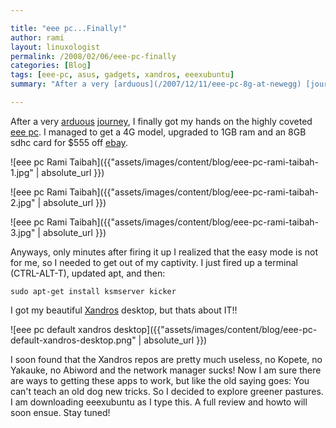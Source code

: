 ```yaml
---

title: "eee pc...Finally!"
author: rami
layout: linuxologist
permalink: /2008/02/06/eee-pc-finally
categories: [Blog]
tags: [eee-pc, asus, gadgets, xandros, eeexubuntu]
summary: "After a very [arduous](/2007/12/11/eee-pc-8g-at-newegg) [journey](/2008/01/28/asus-eee-pc-4g-with-desktop-effects), I finally got my hands on the highly coveted [eee pc](http://en.wikipedia.org/wiki/Asus_Eee_PC). I managed to get a 4G model, upgraded to 1GB ram and an 8GB sdhc card for $555 off [ebay](http://ebay.com)."

---
```


After a very [arduous](/2007/12/11/eee-pc-8g-at-newegg) [journey](/2008/01/28/asus-eee-pc-4g-with-desktop-effects), I finally got my hands on the highly coveted [eee pc](http://en.wikipedia.org/wiki/Asus_Eee_PC). I managed to get a 4G model, upgraded to 1GB ram and an 8GB sdhc card for $555 off [ebay](http://ebay.com).


![eee pc Rami Taibah]({{"assets/images/content/blog/eee-pc-rami-taibah-1.jpg" | absolute_url }})

![eee pc Rami Taibah]({{"assets/images/content/blog/eee-pc-rami-taibah-2.jpg" | absolute_url }})

![eee pc Rami Taibah]({{"assets/images/content/blog/eee-pc-rami-taibah-3.jpg" | absolute_url }})


Anyways, only minutes after firing it up I realized that the easy mode is not for me, so I needed to get out of my captivity. I just fired up a terminal (CTRL-ALT-T), updated apt, and then: 

    sudo apt-get install ksmserver kicker

I got my beautiful [Xandros](http://en.wikipedia.org/wiki/Xandros) desktop, but thats about IT!!

![eee pc default xandros desktop]({{"assets/images/content/blog/eee-pc-default-xandros-desktop.png" | absolute_url }})


I soon found that the Xandros repos are pretty much useless, no Kopete, no Yakauke, no Abiword and the network manager sucks! Now I am sure there are ways to getting these apps to work, but like the old saying goes: You can't teach an old dog new tricks. So I decided to explore greener pastures. I am downloading eeexubuntu as I type this. A full review and howto will soon ensue. Stay tuned!
